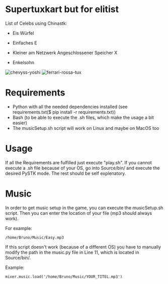 # Supertuxkart but for elitist

List of Celebs using Chinastk:

- Eis Würfel

- Einfaches E

- Kleiner am Netzwerk Angeschlossener Speicher X

- Enkelsohn

![chevyss-yoshi](https://github.com/user-attachments/assets/fdd368eb-90c9-4445-b6c0-d3bd83e1f50d)
![ferrari-rossa-tux](https://github.com/user-attachments/assets/963273f2-2bfd-46e5-966d-cc62510a3c66)

# Requirements

- Python with all the needed dependencies installed (see requirements.txt($ pip install -r requirements.txt))
- Bash (to be able to execute the .sh files, which make the usage a bit easier)
- The musicSetup.sh script will work on Linux and maybe on MacOS too

# Usage

If all the Requirements are fulfilled just execute "play.sh". 
If you cannot execute a .sh file because of your OS, go into Source/bin/ and execute the desired PySTK mode.
The rest should be self explenatory.

# Music

In order to get music setup in the game, you can execute the musicSetup.sh script.
Then you can enter the location of your file (mp3 should always work).

For example:

```
/home/Bruno/Music/Easy.mp3
```

If this script doesn't work (because of a different OS) you have to manually modify the path in the music.py file in Line 11,
which is located in Source/bin/.

Example:

```
mixer.music.load('/home/Bruno/Music/YOUR_TITEL.mp3')
```


